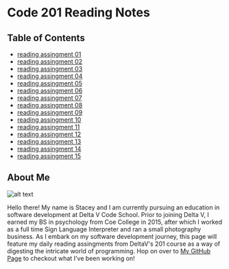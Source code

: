 # Code 201 Reading Notes


## Table of Contents
- [reading assingment 01](class-01.md)
- [reading assingment 02]()
- [reading assingment 03]()
- [reading assingment 04]()
- [reading assingment 05]()
- [reading assingment 06]()
- [reading assingment 07]()
- [reading assingment 08]()
- [reading assingment 09]()
- [reading assingment 10]()
- [reading assingment 11]()
- [reading assingment 12]()
- [reading assingment 13]()
- [reading assingment 14]()
- [reading assingment 15]()

## About Me 
![alt text](https://avatars1.githubusercontent.com/u/55901495?s=460&v=4)

Hello there! My name is Stacey and I am currently pursuing an education in software development at Delta V Code School. Prior to joining Delta V, I earned my BS in psychology from Coe College in 2015, after which I worked as a full time Sign Language Interpreter and ran a small photography business. As I embark on my software development journey, this page will feature my daily reading assingments from DeltaV's 201 course as a way of digesting the intricate world of programming. Hop on over to 
[My GitHub Page](https://github.com/selmaT273) to checkout what I've been working on!
